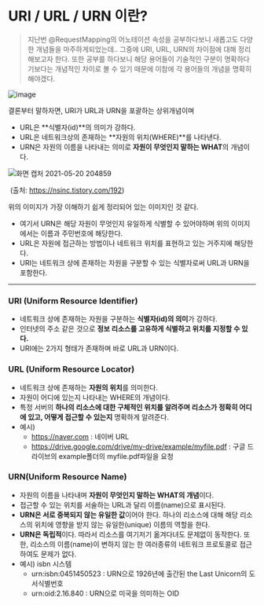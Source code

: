 # URI / URL / URN 이란?

> 지난번 @RequestMapping의 어노테이션 속성을 공부하다보니 새롭고도 다양한 개념들을 마주하게되었는데.. 그중에 URI, URL, URN의 차이점에 대해 정리해보고자 한다. 또한 공부를 하다보니 해당 용어들이 기술적인 구분이 명확하다기보다는 개념적인 차이로 볼 수 있기 때문에 이참에 각 용어들의 개념을 명확히 해야겠다.

![image](https://user-images.githubusercontent.com/69712761/118974019-48652100-b9ad-11eb-9f58-ee15636c27ac.png)



결론부터 말하자면, URI가 URL과 URN을 포괄하는 상위개념이며 

* URL은 **식별자(id)**의 의미가 강하다.
* URL은 네트워크상의 존재하는 **자원의 위치(WHERE)**를 나타낸다.
* URN은 자원의 이름을 나타내는 의미로 **자원이 무엇인지 말하는 WHAT**의 개념이다.

![화면 캡처 2021-05-20 204859](https://user-images.githubusercontent.com/69712761/118973651-da205e80-b9ac-11eb-84c4-a61c73423091.png)

​										 						(출처: https://nsinc.tistory.com/192)

위의 이미지가 가장 이해하기 쉽게 정리되어 있는 이미지인 것 같다.

* 여기서 URN은 해당 자원이 무엇인지 유일하게 식별할 수 있어야하며 위의 이미지에서는 이름과 주민번호에 해당한다.
* URL은 자원에 접근하는 방법이나 네트워크 위치를 표현하고 있는 거주지에 해당한다.
* URI는 네트워크 상에 존재하는 자원을 구분할 수 있는 식별자로써 URL과 URN을 포함한다.



---



<h3>URI (Uniform Resource Identifier)</h3>

* 네트워크 상에 존재하는 자원을 구분하는 **식별자(id)의 의미**가 강하다.
* 인터넷의 주소 같은 것으로 **정보 리소스를 고유하게 식별하고 위치를 지정할 수 있다.**
* URI에는 2가지 형태가 존재하며 바로 URL과 URN이다.



<h3>URL (Uniform Resource Locator)</h3>

* 네트워크 상에 존재하는 **자원의 위치**를 의미한다.
* 자원이 어디에 있는지 나타내는 WHERE의 개념이다.
* 특정 서버의 **하나의 리소스에 대한 구체적인 위치를 알려주며 리소스가 정확히 어디에 있고, 어떻게 접근할 수 있는지** 명확하게 알려준다.
* 예시)
  * https://naver.com : 네이버 URL
  * https://drive.google.com/drive/my-drive/example/myfile.pdf : 구글 드라이브의 example폴더의 myfile.pdf파일을 요청



<h3>URN(Uniform Resource Name)</h3>

* 자원의 이름을 나타내며 **자원이 무엇인지 말하는 WHAT의 개념**이다.
* 접근할 수 있는 위치를 서술하는 URL과 달리 이름(name)으로 표시된다.
* **URN은 서로 중복되지 않는 유일한 값**이어야 한다. 하나의 리소스에 대해 해당 리소스의 위치에 영향을 받지 않는 유일한(unique) 이름의 역할을 한다.
* **URN은 독립적**이다. 따라서 리소스를 여기저기 옮겨다녀도 문제없이 동작한다. 또한, 리소스의 이름(name)이 변하지 않는 한 여러종류의 네트워크 프로토콜로 접근하여도 문제가 없다.
* 예시) isbn 시스템 
  * urn:isbn:0451450523 : URN으로 1926년에 출간된 the Last Unicorn의 도서식별번호
  * urn:oid:2.16.840 : URN으로 미국을 의미하는 OID























